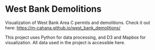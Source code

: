 # West Bank Demolitions

Visualization of West Bank Area C permits and demolitions. 
Check it out here: https://m-cahana.github.io/west_bank_demolitions/

This project uses Python for data processing, and D3 and Mapbox for visualization. All data used in the project is accessible here. 
